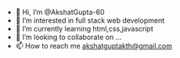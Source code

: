 - 👋 Hi, I’m @AkshatGupta-60
- 👀 I’m interested in full stack web development
- 🌱 I’m currently learning html,css,javascript
- 💞️ I’m looking to collaborate on ...
- 📫 How to reach me akshatguptakth@gmail.com

<!---
AkshatGupta-60/AkshatGupta-60 is a ✨ special ✨ repository because its `README.md` (this file) appears on your GitHub profile.
You can click the Preview link to take a look at your changes.
--->
